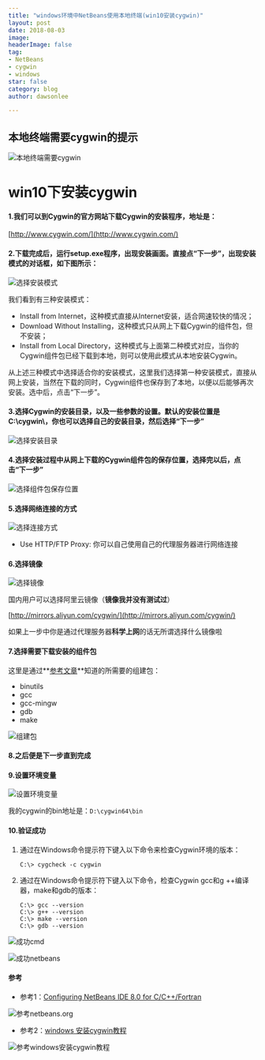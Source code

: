 ```yaml
---
title: "windows环境中NetBeans使用本地终端(win10安装cygwin)"
layout: post
date: 2018-08-03
image: 
headerImage: false
tag:
- NetBeans
- cygwin
- windows
star: false
category: blog
author: dawsonlee

---
```


  [1]:  /assets/posts/windows环境中NetBeans使用本地终端(win10安装cygwin)/本地终端需要cygwin.png
  [2]:  /assets/posts/windows环境中NetBeans使用本地终端(win10安装cygwin)/choose_installation_type.png
  [3]:  /assets/posts/windows环境中NetBeans使用本地终端(win10安装cygwin)/choose_installation_directory.png
  [4]:  /assets/posts/windows环境中NetBeans使用本地终端(win10安装cygwin)/select_local_package_directory.png
  [5]:  /assets/posts/windows环境中NetBeans使用本地终端(win10安装cygwin)/select_connection_type.png
  [6]:  /assets/posts/windows环境中NetBeans使用本地终端(win10安装cygwin)/choose_download_site.png
  [7]:  /assets/posts/windows环境中NetBeans使用本地终端(win10安装cygwin)/select_packages.png
  [8]:  /assets/posts/windows环境中NetBeans使用本地终端(win10安装cygwin)/添加环境变量.png
  [9]:  /assets/posts/windows环境中NetBeans使用本地终端(win10安装cygwin)/成功cmd.png
  [10]:  /assets/posts/windows环境中NetBeans使用本地终端(win10安装cygwin)/成功netbeans.png
  [11]:  /assets/posts/windows环境中NetBeans使用本地终端(win10安装cygwin)/参考netbeans.org.png
  [12]:  /assets/posts/windows环境中NetBeans使用本地终端(win10安装cygwin)/参考windows安装cygwin教程.png

##  本地终端需要cygwin的提示

![本地终端需要cygwin][1]

#  win10下安装cygwin

#### 1.我们可以到Cygwin的官方网站下载Cygwin的安装程序，地址是：

[http://www.cygwin.com/](http://www.cygwin.com/)

#### 2.下载完成后，运行setup.exe程序，出现安装画面。直接点“下一步”，出现安装模式的对话框，如下图所示：

![选择安装模式][2]

我们看到有三种安装模式：

*  Install from Internet，这种模式直接从Internet安装，适合网速较快的情况；
*  Download Without Installing，这种模式只从网上下载Cygwin的组件包，但不安装；
*  Install from Local Directory，这种模式与上面第二种模式对应，当你的Cygwin组件包已经下载到本地，则可以使用此模式从本地安装Cygwin。

从上述三种模式中选择适合你的安装模式，这里我们选择第一种安装模式，直接从网上安装，当然在下载的同时，Cygwin组件也保存到了本地，以便以后能够再次安装。选中后，点击“下一步”。

#### 3.选择Cygwin的安装目录，以及一些参数的设置。默认的安装位置是C:\cygwin\，你也可以选择自己的安装目录，然后选择“下一步”

![选择安装目录][3]

#### 4.选择安装过程中从网上下载的Cygwin组件包的保存位置，选择完以后，点击“下一步”

![选择组件包保存位置][4]

#### 5.选择网络连接的方式

![选择连接方式][5]

*  Use HTTP/FTP Proxy: 你可以自己使用自己的代理服务器进行网络连接

#### 6.选择镜像

![选择镜像][6]

国内用户可以选择阿里云镜像（**镜像我并没有测试过**）

[http://mirrors.aliyun.com/cygwin/](http://mirrors.aliyun.com/cygwin/) 

如果上一步中你是通过代理服务器**科学上网**的话无所谓选择什么镜像啦 

#### 7.选择需要下载安装的组件包

这里是通过**[参考文章](#reference)**知道的所需要的组建包：

*  binutils 
*  gcc
*  gcc-mingw
*  gdb
*  make

![组建包][7]

#### 8.之后便是下一步直到完成

#### 9.设置环境变量

![设置环境变量][8]

我的cygwin的bin地址是：`D:\cygwin64\bin`

#### 10.验证成功

1.  通过在Windows命令提示符下键入以下命令来检查Cygwin环境的版本：

        C:\> cygcheck -c cygwin

2.  通过在Windows命令提示符下键入以下命令，检查Cygwin gcc和g ++编译器，make和gdb的版本：

        C:\> gcc --version
        C:\> g++ --version
        C:\> make --version
        C:\> gdb --version

![成功cmd][9]

![成功netbeans][10]






<a id="reference"></a>
#### 参考

*  参考1：[Configuring NetBeans IDE 8.0 for C/C++/Fortran](https://netbeans.org/community/releases/80/cpp-setup-instructions.html#cygwin) 

![参考netbeans.org][11] 

*  参考2：[windows 安装cygwin教程](https://blog.csdn.net/chunleixiahe/article/details/55666792) 

![参考windows安装cygwin教程][12]